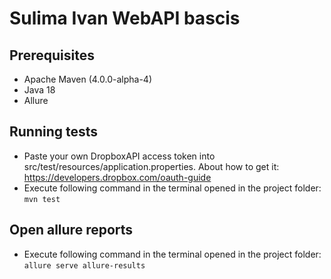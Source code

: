 # Sulima Ivan WebAPI bascis
## Prerequisites 
- Apache Maven (4.0.0-alpha-4)
- Java 18
- Allure

## Running tests
- Paste your own DropboxAPI access token into src/test/resources/application.properties. About how to get it: https://developers.dropbox.com/oauth-guide
- Execute following command in the terminal opened in the project folder: `mvn test`
## Open allure reports 
- Execute following command in the terminal opened in the project folder: `allure serve allure-results`